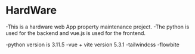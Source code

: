 # HardWare

-This is a hardware web App property maintenance project.
-The python is used for the backend and vue.js is used for the frontend.

-python version is 3.11.5
-vue + vite version 5.3.1
-tailwindcss
-flowbite

